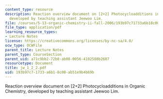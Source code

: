 ```yaml
---
content_type: resource
description: Reaction overview document on [2+2] Photocycloadditions in Organic Chemistry,
  developed by teaching assistant Jeewoo Lim.
file: /courses/5-13-organic-chemistry-ii-fall-2006/193b97c71733a6b18c00ab51e9b4b69b_jw_1_2_2.pdf
file_type: application/pdf
learning_resource_types:
- Lecture Notes
license: https://creativecommons.org/licenses/by-nc-sa/4.0/
ocw_type: OCWFile
parent_title: Lecture Notes
parent_type: CourseSection
parent_uid: a71c9bb2-72b8-ab08-0056-4102588b2607
resourcetype: Document
title: jw_1_2_2.pdf
uid: 193b97c7-1733-a6b1-8c00-ab51e9b4b69b
---
```

Reaction overview document on [2+2] Photocycloadditions in Organic Chemistry, developed by teaching assistant Jeewoo Lim.